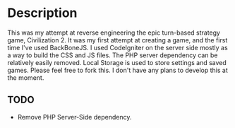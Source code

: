 Description
=======

This was my attempt at reverse engineering the epic turn-based strategy game, Civilization 2. It was my first attempt at creating a game, and the first time I've used BackBoneJS. I used CodeIgniter on the server side mostly as a way to build the CSS and JS files. The PHP server dependency can be relatively easily removed. Local Storage is used to store settings and saved games. Please feel free to fork this. I don't have any plans to develop this at the moment.


TODO
-------------
* Remove PHP Server-Side dependency.